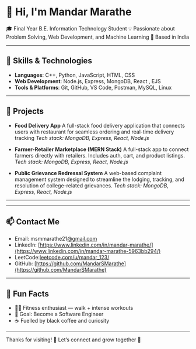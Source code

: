# 👋 Hi, I'm Mandar Marathe

🎓 Final Year B.E. Information Technology Student
💡 Passionate about Problem Solving, Web Development, and Machine Learning
📍 Based in India

---

## 🧠 Skills & Technologies

* **Languages**: C++, Python, JavaScript, HTML, CSS
* **Web Development**: Node.js, Express, MongoDB, React , EJS
* **Tools & Platforms**: Git, GitHub, VS Code, Postman, MySQL, Linux

---

## 🔭 Projects

* **Food Delivery App**
  A full-stack food delivery application that connects users with  restaurant for seamless ordering and real-time delivery tracking
  *Tech stack: MongoDB, Express, React, Node.js*

* **Farmer-Retailer Marketplace (MERN Stack)**
  A full-stack app to connect farmers directly with retailers. Includes auth, cart, and product listings.
  *Tech stack: MongoDB, Express, React, Node.js*

* **Public Grievance Redressal System**
  A web-based complaint management system designed to streamline the lodging, tracking, and resolution of college-related grievances.
  *Tech stack: MongoDB, Express, React, Node.js*

---

---

## 📫 Contact Me

* Email: msmmarathe21[@gmail.com](mailto:mandar.marathe.2003@gmail.com)
* LinkedIn: [https://www.linkedin.com/in/mandar-marathe/](https://www.linkedin.com/in/mandar-marathe-5963bb294/)
* LeetCode:[leetcode.com/u/mandar\_123/](https://leetcode.com/u/mandar_123/)
* GitHub: [https://github.com/MandarSMarathe](https://github.com/MandarSMarathe)

---

## 🧩 Fun Facts

* 🏋️‍♂️ Fitness enthusiast — walk + intense workouts
* 🎯 Goal: Become a Software Engineer
* ☕ Fuelled by black coffee and curiosity

---

Thanks for visiting! 🌱 Let’s connect and grow together 🚀
